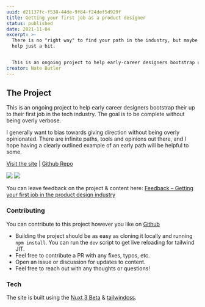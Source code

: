 ```yaml
---
uuid: d21137fc-f538-44de-9f84-f24def5d929f
title: Getting your first job as a product designer
status: published
date: 2021-11-04
excerpt: >-
  There is no "right way" to find your path in the industry, but maybe this can
  help just a bit.


  This is an ongoing project to help early-career designers bootstrap up to their first job in the tech industry. The goal is to be complete without being overly verbose.
creator: Nate Butler
---
```

## The Project

This is an ongoing project to help early career designers bootstrap their up to their first job in the tech industry. The goal is to be complete without being overly verbose.

I generally want to bias towards giving direction without being overly opinionated. There are infinite paths, tools and opinions out there, and I hope having a clearly outlined example of an early path will be helpful to some.

[Visit the site](http://design-intro.nate.tips/) | [Github Repo](https://github.com/iamnbutler/design-industry-intro)

![](https://res.cloudinary.com/yaminateo/image/upload/v1636493008/project/product-design-industry-intro/screen-shot-1_drgged.png)
![](https://res.cloudinary.com/yaminateo/image/upload/v1636493008/project/product-design-industry-intro/screen-shot-2_rpwf6o.png)

You can leave feedback on the project & content here:
[Feedback – Getting your first job in the product design industry](https://forms.gle/jimgp3uAk8df8MUH9)


### Contributing

You can contribute to this project however you like on [Github](https://github.com/iamnbutler/design-industry-intro)

- Building the project should be as easy as cloning it locally and running `npm install`. You can run the `dev` script to get live reloading for tailwind JIT.
- Feel free to contribute a PR with any fixes, typos, etc.
- Open an issue or discussion for updates to content.
- Feel free to reach out with any thoughts or questions!

### Tech

The site is built using the <a href="https://v3.nuxtjs.org/">Nuxt 3 Beta</a> & <a href="https://tailwindcss.com/">tailwindcss</a>.
